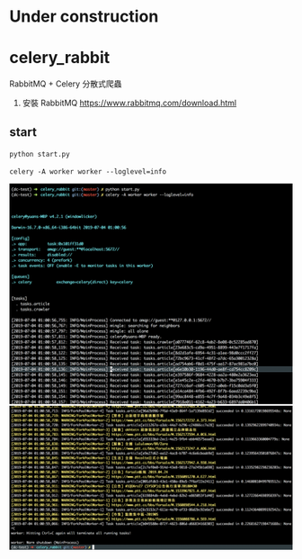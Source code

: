 # Under construction


# celery_rabbit
RabbitMQ + Celery 分散式爬蟲

1. 安裝 RabbitMQ https://www.rabbitmq.com/download.html

## start
`python start.py`

`celery -A worker worker --loglevel=info`

![image](https://github.com/kh555069/celery_rabbit/blob/master/celery_rabbit1.png)
![image](https://github.com/kh555069/celery_rabbit/blob/master/celery_rabbit2.png)
